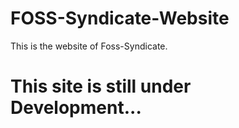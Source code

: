 # FOSS-Syndicate-Website
This is the website of Foss-Syndicate.

# This site is still under Development...
